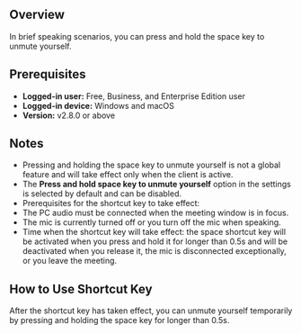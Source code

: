 ## Overview
In brief speaking scenarios, you can press and hold the space key to unmute yourself.

## Prerequisites
- **Logged-in user:** Free, Business, and Enterprise Edition user
- **Logged-in device:** Windows and macOS
- **Version:** v2.8.0 or above

## Notes
- Pressing and holding the space key to unmute yourself is not a global feature and will take effect only when the client is active.
- The **Press and hold space key to unmute yourself** option in the settings is selected by default and can be disabled.
- Prerequisites for the shortcut key to take effect: 
 - The PC audio must be connected when the meeting window is in focus.
 - The mic is currently turned off or you turn off the mic when speaking.
- Time when the shortcut key will take effect: the space shortcut key will be activated when you press and hold it for longer than 0.5s and will be deactivated when you release it, the mic is disconnected exceptionally, or you leave the meeting.

## How to Use Shortcut Key
After the shortcut key has taken effect, you can unmute yourself temporarily by pressing and holding the space key for longer than 0.5s.

